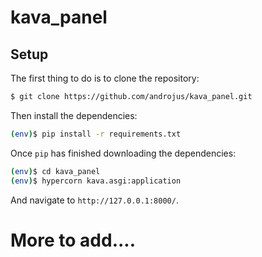 # kava_panel

## Setup

The first thing to do is to clone the repository:

```sh
$ git clone https://github.com/androjus/kava_panel.git
```

Then install the dependencies:

```sh
(env)$ pip install -r requirements.txt
```

Once `pip` has finished downloading the dependencies:
```sh
(env)$ cd kava_panel
(env)$ hypercorn kava.asgi:application
```
And navigate to `http://127.0.0.1:8000/`.

# More to add....
